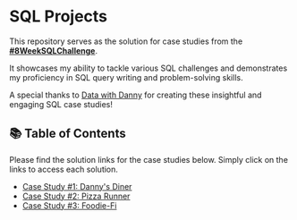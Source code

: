 # SQL Projects

This repository serves as the solution for case studies from the **[#8WeekSQLChallenge](https://8weeksqlchallenge.com)**. 

It showcases my ability to tackle various SQL challenges and demonstrates my proficiency in SQL query writing and problem-solving skills.

A special thanks to [Data with Danny](https://www.linkedin.com/company/datawithdanny/) for creating these insightful and engaging SQL case studies!

## 📚 Table of Contents

Please find the solution links for the case studies below. Simply click on the links to access each solution.
- [Case Study #1: Danny's Diner](https://github.com/Adegokemayowa/8-Week-SQL-Challenge/tree/main/Case%20Study%20%231%20-%20Dannys%20Diner)
- [Case Study #2: Pizza Runner](https://github.com/Adegokemayowa/8-Week-SQL-Challenge/tree/main/Case%20Study%20%232%20-%20Pizza%20Runner)
- [Case Study #3: Foodie-Fi](https://github.com/Adegokemayowa/8-Week-SQL-Challenge/tree/main/Case%20Study%20%233%20-%20Foodie-Fi)
